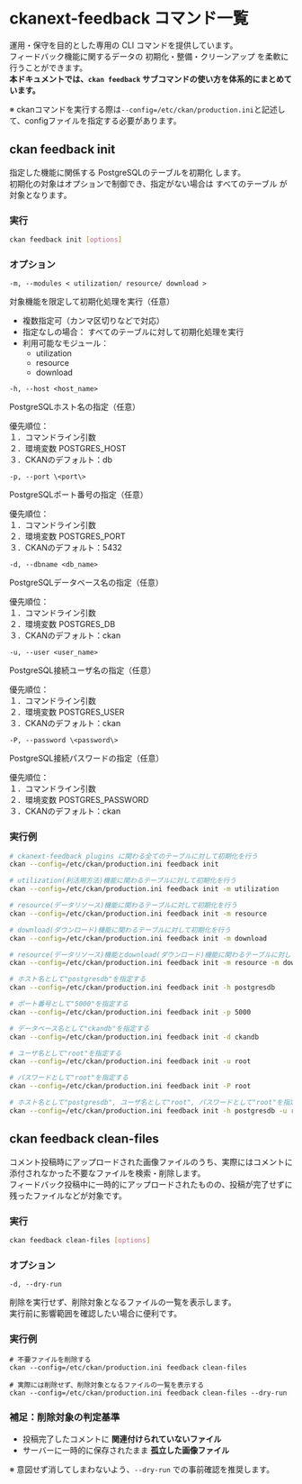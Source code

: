 # ckanext-feedback コマンド一覧

運用・保守を目的とした専用の CLI コマンドを提供しています。  
フィードバック機能に関するデータの 初期化・整備・クリーンアップ を柔軟に行うことができます。  
**本ドキュメントでは、`ckan feedback` サブコマンドの使い方を体系的にまとめています。**


※ ckanコマンドを実行する際は```--config=/etc/ckan/production.ini```と記述して、configファイルを指定する必要があります。

## ckan feedback init

指定した機能に関係する PostgreSQLのテーブルを初期化 します。  
初期化の対象はオプションで制御でき、指定がない場合は すべてのテーブル が対象となります。

### 実行

```bash
ckan feedback init [options]
```

### オプション

```
-m, --modules < utilization/ resource/ download >
```

対象機能を限定して初期化処理を実行（任意）
- 複数指定可（カンマ区切りなどで対応）
- 指定なしの場合： すべてのテーブルに対して初期化処理を実行
- 利用可能なモジュール：
  - utilization
  - resource
  - download

```
-h, --host <host_name>
```

PostgreSQLホスト名の指定（任意）

優先順位：  
１．コマンドライン引数  
２．環境変数 POSTGRES_HOST  
３．CKANのデフォルト：db

```
-p, --port \<port\>
```

PostgreSQLポート番号の指定（任意）

優先順位：  
１．コマンドライン引数  
２．環境変数 POSTGRES_PORT  
３．CKANのデフォルト：5432

```
-d, --dbname <db_name>
```

PostgreSQLデータベース名の指定（任意）

優先順位：  
１．コマンドライン引数  
２．環境変数 POSTGRES_DB  
３．CKANのデフォルト：ckan

```
-u, --user <user_name>
```

PostgreSQL接続ユーザ名の指定（任意）

優先順位：  
１．コマンドライン引数  
２．環境変数 POSTGRES_USER  
３．CKANのデフォルト：ckan

```
-P, --password \<password\>
```

PostgreSQL接続パスワードの指定（任意）

優先順位：  
１．コマンドライン引数  
２．環境変数 POSTGRES_PASSWORD  
３．CKANのデフォルト：ckan

### 実行例

```bash
# ckanext-feedback plugins に関わる全てのテーブルに対して初期化を行う
ckan --config=/etc/ckan/production.ini feedback init

# utilization(利活用方法)機能に関わるテーブルに対して初期化を行う
ckan --config=/etc/ckan/production.ini feedback init -m utilization

# resource(データリソース)機能に関わるテーブルに対して初期化を行う
ckan --config=/etc/ckan/production.ini feedback init -m resource

# download(ダウンロード)機能に関わるテーブルに対して初期化を行う
ckan --config=/etc/ckan/production.ini feedback init -m download

# resource(データリソース)機能とdownload(ダウンロード)機能に関わるテーブルに対して初期化を行う
ckan --config=/etc/ckan/production.ini feedback init -m resource -m download

# ホスト名として"postgresdb"を指定する
ckan --config=/etc/ckan/production.ini feedback init -h postgresdb

# ポート番号として"5000"を指定する
ckan --config=/etc/ckan/production.ini feedback init -p 5000

# データベース名として"ckandb"を指定する
ckan --config=/etc/ckan/production.ini feedback init -d ckandb

# ユーザ名として"root"を指定する
ckan --config=/etc/ckan/production.ini feedback init -u root

# パスワードとして"root"を指定する
ckan --config=/etc/ckan/production.ini feedback init -P root

# ホスト名として"postgresdb", ユーザ名として"root", パスワードとして"root"を指定する
ckan --config=/etc/ckan/production.ini feedback init -h postgresdb -u root -P root
```

## ckan feedback clean-files

コメント投稿時にアップロードされた画像ファイルのうち、実際にはコメントに添付されなかった不要なファイルを検索・削除します。  
フィードバック投稿中に一時的にアップロードされたものの、投稿が完了せずに残ったファイルなどが対象です。

### 実行

```bash
ckan feedback clean-files [options]
```

### オプション

```
-d, --dry-run
```

削除を実行せず、削除対象となるファイルの一覧を表示します。  
実行前に影響範囲を確認したい場合に便利です。

### 実行例

```
# 不要ファイルを削除する
ckan --config=/etc/ckan/production.ini feedback clean-files

# 実際には削除せず、削除対象となるファイルの一覧を表示する
ckan --config=/etc/ckan/production.ini feedback clean-files --dry-run
```

### 補足：削除対象の判定基準

- 投稿完了したコメントに **関連付けられていないファイル**
- サーバーに一時的に保存されたまま **孤立した画像ファイル**

※ 意図せず消してしまわないよう、`--dry-run` での事前確認を推奨します。